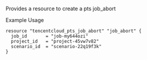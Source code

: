 Provides a resource to create a pts job_abort

Example Usage

```hcl
resource "tencentcloud_pts_job_abort" "job_abort" {
  job_id       = "job-my644ozi"
  project_id   = "project-45vw7v82"
  scenario_id  = "scenario-22q19f3k"
}
```